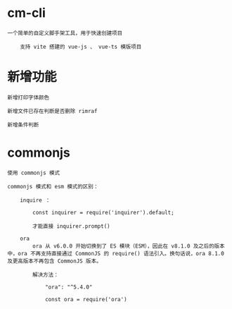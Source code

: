# cm-cli

    一个简单的自定义脚手架工具，用于快速创建项目

        支持 vite 搭建的 vue-js 、 vue-ts 模版项目

# 新增功能

    新增打印字体颜色

    新增文件已存在判断是否删除 rimraf

    新增条件判断

# commonjs

    使用 commonjs 模式

    commonjs 模式和 esm 模式的区别：

        inquire ：

            const inquirer = require('inquirer').default;

            才能直接 inquirer.prompt()

        ora
            ora 从 v6.0.0 开始切换到了 ES 模块（ESM），因此在 v8.1.0 及之后的版本中，ora 不再支持直接通过 CommonJS 的 require() 语法引入。换句话说，ora 8.1.0 及更高版本不再包含 CommonJS 版本。

            解决方法：

                "ora": "^5.4.0"

                const ora = require('ora')

